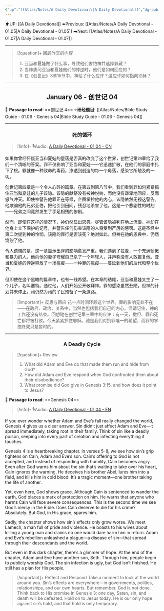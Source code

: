 ```yaml
---
{"up":"[[Atlas/Notes/A Daily Devotional\|A Daily Devotional]]","dg-publish":true,"permalink":"/atlas/notes/a-daily-devotional-01-06/","dgPassFrontmatter":true}
---
```


⬆️UP: [[A Daily Devotional]]
⬅️Previous: [[Atlas/Notes/A Daily Devotional - 01.05\|A Daily Devotional - 01.05]]
➡️Next: [[Atlas/Notes/A Daily Devotional - 01.07\|A Daily Devotional - 01.07]]

---

> [!question]+ 回顾昨天的内容
> 1. 亚当和夏娃做了什么事，导致他们害怕神并选择躲藏？
> 2. 当神质问亚当和夏娃他们的悖逆时，他们是如何回应的？
> 3. 在《创世记》3章15节中，神给了什么应许？这应许如何指向耶稣？

---
## <center>January 06 - 创世记 04</center>

📖 **Passage to read**: ==创世记 4==
⭐**研经题目**: [[Atlas/Notes/Bible Study Guide - 01.06 - Genesis 04\|Bible Study Guide - 01.06 - Genesis 04]]

---
### <center>死的循环</center>

> [!info]- 🎙️Audio: [A Daily Devotional - 01.04 - CN]()

如果你曾经怀疑亚当和夏娃的堕落是否真的改变了这个世界，创世记第四章给了我们一个清晰的答案。罪不仅影响了亚当和夏娃——它迅速扩散，在他们的家庭中扎下了根。罪就像一种致命的毒药，渗透到创造的每一个角落，感染它所触及的一切。

创世记第四章是一个令人心碎的篇章。在第五到第八节中，我们看到罪如何紧紧抓住亚当和夏娃的儿子该隐。该隐的献祭没有被神悦纳，而他没有谦卑地回应，反而怒气冲天。即使神警告他罪正在等候，企图掌控他的内心，该隐依然无视这警告。他欺骗他的兄弟亚伯，把他引到田间，残忍地杀害了他。这是一个悲剧性的时刻——兄弟之间竟然发生了手足相残的惨剧。

然而，即使在这样的情况下，神仍然显出恩典。尽管该隐被判在地上流浪，神却在他身上立下保护的记号，并警告任何伤害该隐的人将受到严厉的惩罚。这是圣经中第二次提到神的怜悯。该隐的罪行是否该死？绝对如此。但神在祂的恩典中，仍然饶恕了他。

令人遗憾的是，这一章显示出罪的影响愈发严重。我们遇到了拉麦，一个充满骄傲和暴力的人。他向他的妻子夸耀自己杀了一个年轻人，并声称没有人敢报复他。亚当和夏娃的悖逆释放了一场瘟疫——一种罪的瘟疫——蔓延到他们的后代和整个世界。

但即使在这个黑暗的篇章中，也有一线希望。在本章的结尾，亚当和夏娃又生了一个儿子，名叫塞特。通过他，人们开始公开敬拜神。罪的感染虽然丑陋，但神的计划并未停止。祂仍然为祂的子民预备了一条道路。

> [!important]+ 反思与回应
> 花一点时间环顾这个世界。罪的影响无处不在——在政府、政治、关系中，当然也包括我们自己的内心。但请记住，神的工作还没有结束。回想祂在创世记第三章中的应许：有一天，撒但、罪和死亡都将被打败。今天紧紧抓住耶稣。祂是我们对抗罪唯一的希望，而罪的掌控终究只是暂时的。



---
### <center>A Deadly Cycle</center>

> [!question]+ Review
> 1. What did Adam and Eve do that made them run and hide from God?
> 2. How did Adam and Eve respond when God confronted them about their disobedience?
> 3. What promise did God give in Genesis 3:15, and how does it point to Jesus?

📖 **Passage to read**: ==Genesis 04==

> [!info]- 🎙️Audio: [A Daily Devotional - 01.04 - EN]()


If you ever wonder whether Adam and Eve’s fall really changed the world, Genesis 4 gives us a clear answer. Sin didn’t just affect Adam and Eve—it spread immediately, taking root in their family. Think of sin like a deadly poison, seeping into every part of creation and infecting everything it touches.

Genesis 4 is a heartbreaking chapter. In verses 5–8, we see how sin’s grip tightens on Cain, Adam and Eve’s son. Cain’s offering to God is not accepted, and instead of responding with humility, Cain becomes angry. Even after God warns him about the sin that’s waiting to take over his heart, Cain ignores the warning. He deceives his brother Abel, lures him into a field, and kills him in cold blood. It’s a tragic moment—one brother taking the life of another.

Yet, even here, God shows grace. Although Cain is sentenced to wander the earth, God places a mark of protection on him. He warns that anyone who harms Cain will face severe consequences. This is the second time we see God’s mercy in the Bible. Does Cain deserve to die for his crime? Absolutely. But God, in His grace, spares him.

Sadly, the chapter shows how sin’s effects only grow worse. We meet Lamech, a man full of pride and violence. He boasts to his wives about killing a young man and claims no one would dare harm him in return. Adam and Eve’s rebellion unleashed a plague—a disease of sin—that spread through their descendants and the world.

But even in this dark chapter, there’s a glimmer of hope. At the end of the chapter, Adam and Eve have another son, Seth. Through him, people begin to publicly worship God. The sin infection is ugly, but God isn’t finished. He still has a plan for His people.

> [!important]+ Reflect and Respond
> Take a moment to look at the world around you. Sin’s effects are everywhere—in governments, politics, relationships, and our own hearts. But remember, God is not done. Think back to His promise in Genesis 3: one day, Satan, sin, and death will be defeated. Hold on to Jesus today. He is our only hope against sin’s hold, and that hold is only temporary.
